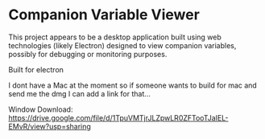 # Companion Variable Viewer

This project appears to be a desktop application built using web technologies (likely Electron) designed to view companion variables, possibly for debugging or monitoring purposes.

Built for electron

I dont have a Mac at the moment so if someone wants to build for mac and send me the dmg I can add a link for that...

Window Download:
https://drive.google.com/file/d/1TpuVMTjrJLZpwLR0ZFTooTJaIEL-EMvR/view?usp=sharing
